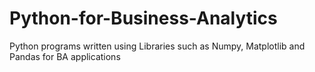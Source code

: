 # Python-for-Business-Analytics
Python programs written using Libraries such as Numpy, Matplotlib and Pandas for BA applications

